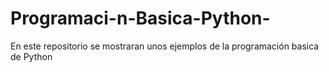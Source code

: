 # Programaci-n-Basica-Python-
En este repositorio se mostraran unos ejemplos de la programación basica de Python
